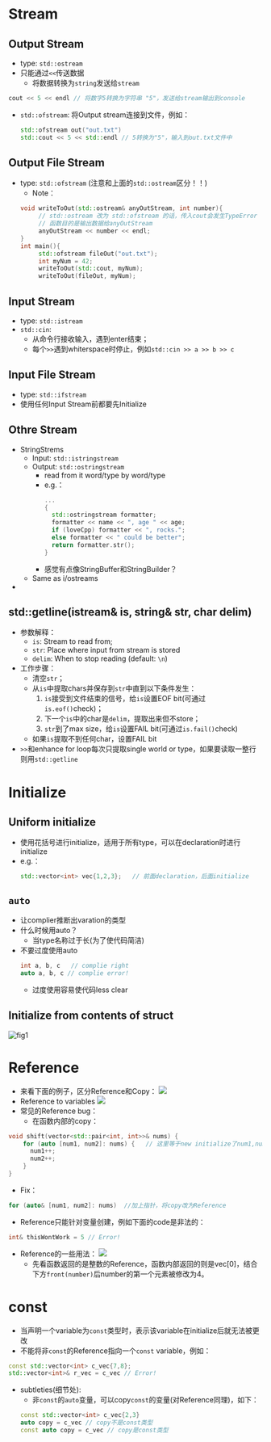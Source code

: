 # Stream
## Output Stream
- type: `std::ostream`
- 只能通过`<<`传送数据
  - 将数据转换为`string`发送给`stream`
```cpp
cout << 5 << endl // 将数字5转换为字符串 "5"，发送给stream输出到console
```
- `std::ofstream`: 将Output stream连接到文件，例如：
  ```cpp
  std::ofstream out("out.txt")
  std::cout << 5 << std::endl // 5转换为"5"，输入到out.txt文件中
  ```
## Output File Stream
- type: `std::ofstream` (注意和上面的`std::ostream`区分！！)
  - Note：
  ```cpp
  void writeToOut(std::ostream& anyOutStream, int number){
       // std::ostream 改为 std::ofstream 的话，传入cout会发生TypeError
       // 函数目的是输出数据给anyOutStream
       anyOutStream << number << endl;
  }
  int main(){
       std::ofstream fileOut("out.txt");
       int myNum = 42;
       writeToOut(std::cout, myNum);
       writeToOut(fileOut, myNum);
  ```

## Input Stream
- type: `std::istream`
- `std::cin`:
  - 从命令行接收输入，遇到enter结束；
  - 每个`>>`遇到whiterspace时停止，例如`std::cin >> a >> b >> c`
## Input File Stream
- type: `std::ifstream`
- 使用任何Input Stream前都要先Initialize
## Othre Stream
- StringStrems
  - Input: `std::istringstream`
  - Output: `std::ostringstream`
    - read from it word/type by word/type
    - e.g.：
      ``` cpp
      ...
      {
        std::ostringstream formatter;
        formatter << name << ", age " << age;
        if (loveCpp) formatter << ", rocks.";
        else formatter << " could be better";
        return formatter.str();
      }
      ```
    - 感觉有点像StringBuffer和StringBuilder？
  - Same as i/ostreams
- 
## std::getline(istream& is, string& str, char delim)
- 参数解释：
  - `is`: Stream to read from;
  - `str`: Place where input from stream is stored
  - `delim`: When to stop reading (default: `\n`)
- 工作步骤：
  - 清空`str`；
  - 从`is`中提取chars并保存到`str`中直到以下条件发生：
    1. `is`接受到文件结束的信号，给`is`设置EOF bit(可通过`is.eof()`check)；
    2. 下一个`is`中的char是`delim`，提取出来但不store；
    3. `str`到了max size，给`is`设置FAIL bit(可通过`is.fail()`check)
  - 如果`is`提取不到任何char，设置FAIL bit
- `>>`和enhance for loop每次只提取single world or type，如果要读取一整行则用`std::getline`
# Initialize
## Uniform initialize
- 使用花括号进行initialize，适用于所有type，可以在declaration时进行initialize
- e.g.：
  ```cpp
  std::vector<int> vec{1,2,3};   // 前面declaration，后面initialize
  ```
## `auto`
- 让complier推断出varation的类型
- 什么时候用auto？
  - 当type名称过于长(为了使代码简洁)
- 不要过度使用auto
  ```cpp
  int a, b, c   // complie right
  auto a, b, c // complie error!
  ```
  - 过度使用容易使代码less clear
## Initialize from contents of struct
![fig1](/i/1739353b-bd8f-4c98-a3bc-792639998949.jpg)

# Reference
- 来看下面的例子，区分Reference和Copy：
![](/i/9c4074a9-1a5a-4fd5-9c0f-a1618522c24f.jpg)
- Reference to variables
![](/i/48ee26a0-7d94-4563-8b80-201ff612b143.jpg)
- 常见的Reference bug：
  - 在函数内部的copy：
```cpp
void shift(vector<std::pair<int, int>>& nums) {
    for (auto [num1, num2]: nums) {   // 这里等于new initialize了num1,num2将pair类型的nums中的first和second copy出来
      num1++;
      num2++;
    }
}
```
  - Fix：
```cpp
for (auto& [num1, num2]: nums)  //加上指针，将copy改为Reference
```
- Reference只能针对变量创建，例如下面的code是非法的：
```cpp
int& thisWontWork = 5 // Error!
```
- Reference的一些用法：
  ![](https://gitee.com/percivalyang/images/raw/master/images/202211131948280.jpg)
  - 先看函数返回的是整数的Reference，函数内部返回的则是vec[0]，结合下方`front(number)`后number的第一个元素被修改为4。
# const
- 当声明一个variable为`const`类型时，表示该variable在initialize后就无法被更改
- 不能将非`const`的Reference指向一个`const` variable，例如：
```cpp
const std::vector<int> c_vec{7,8};
std::vector<int>& r_vec = c_vec // Error!
```
- subtleties(细节处):
  - 非`const`的`auto`变量，可以copy`const`的变量(对Reference同理)，如下：
  ```cpp
  const std::vector<int> c_vec{2,3}
  auto copy = c_vec // copy不是const类型
  const auto copy = c_vec // copy是const类型
  ```

